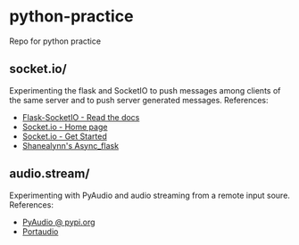 # python-practice
Repo for python practice

<h2>socket.io/</h2>
<p>Experimenting the flask and SocketIO to push messages among clients of the same server and to push server generated messages.
References:
<ul>
  <li><a href="https://flask-socketio.readthedocs.io/en/latest/" target="_blank">Flask-SocketIO - Read the docs</a></li>
  <li><a href="https://socket.io/" target="_blank">Socket.io - Home page</a></li>
  <li><a href="https://socket.io/get-started/chat/" target="_blank">Socket.io - Get Started</a></li>
  <li><a href="https://github.com/shanealynn/async_flask" target="_blank">Shanealynn's Async_flask</a></li>
</ul>

<h2>audio.stream/</h2>
<p>Experimenting with PyAudio and audio streaming from a remote input soure.
References:
<ul>
  <li><a href="https://pypi.org/project/PyAudio/">PyAudio @ pypi.org</a></li>
  <li><a href="http://www.portaudio.com/">Portaudio</a></li>
</ul>
